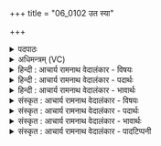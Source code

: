 +++
title = "06_0102 उत स्या"

+++
<details><summary>पदपाठः</summary>

उ꣣त꣢। स्या। नः꣣। दि꣡वा꣢꣯। म꣣तिः꣢। अ꣡दि꣢꣯तिः। अ। दि꣣तिः। ऊत्या꣢। आ। ग꣢मत्। सा꣢। श꣡न्ता꣢꣯ता। शम्। ता꣣ता। म꣡यः꣢꣯। क꣣रत्। अ꣡प꣢꣯। स्रि꣡धः꣢꣯। १०२।
</details>

<details><summary>अधिमन्त्रम् (VC)</summary>

- अदितिः
- इरिम्बिठिः काण्वः
- उष्णिक्
- ऋषभः
- आग्नेयं काण्डम्
</details>

<details><summary>हिन्दी : आचार्य रामनाथ वेदालंकार - विषयः</summary>

अगले मन्त्र में अदिति देवता है, इसमें परमेश्वर का जगन्माता के रूप में वर्णन है।
</details>

<details><summary>हिन्दी : आचार्य रामनाथ वेदालंकार - पदार्थः</summary>

पदार्थान्वय -  (उत) और (स्या) वह (मतिः) सब कुछ जाननेवाली (अदितिः) अखण्डनीय जगन्माता (ऊत्या) रक्षा के साथ (नः) हमारे समीप (आ गमत्) आये। (सा) वह (शन्ताता) शान्तिकर्म में (मयः) सुख (करत्) करे, और (स्रिधः) हिंसा-वृत्तियों तथा हिंसकों को (अप) दूर करे ॥६॥
</details>

<details><summary>हिन्दी : आचार्य रामनाथ वेदालंकार - भावार्थः</summary>

भावार्थ -  ‘हे शतकर्मन् ! तू ही हमारा पिता है, तू ही हमारी माता है’ (साम ११७), यहाँ परमात्मा को माता कहा गया है। उसके माता होने का ही यहाँ अदिति नाम से वर्णन है। जगन्माता अदिति है क्योंकि वह कभी खण्डित नहीं होती तथा अदीन, अजर, अमर और नित्य रहती है। विलाप, लूटपाट, हाहाकार से पीड़ित इस जगत् में वह कृपा करके शान्तिप्रिय सज्जनों से किये जाते हुए शान्ति के प्रयत्नों को सफल करके सारे भूमण्डल में सुख की वर्षा करे और हिंसकों को भी अपनी शुभ प्रेरणा से धर्मात्मा बना दे ॥६॥
</details>

<details><summary>संस्कृत : आचार्य रामनाथ वेदालंकार - विषयः</summary>

अथ अदितिर्देवता। परमेश्वरं जगन्मातृत्वेन स्मरन्नाह।
</details>

<details><summary>संस्कृत : आचार्य रामनाथ वेदालंकार - पदार्थः</summary>

पदार्थान्वय -  (उत) अथ (स्या) सा प्रसिद्धा। तद्वाचिनः सर्वनाम्नः त्यत् शब्दस्य रूपमिदम्। (मतिः२) सर्वविज्ञात्री। मनुते विजानातीति मतिः। मनु अवबोधने धातोः कर्तरि क्तिन्। (अदितिः) अखण्डनीया जगन्माता। दो अवखण्डने धातोः क्तिनि दितिः, न विद्यते दितिः विनाशो यस्याः सा अदितिः। अदितिरदीना देवमाता इति निरुक्तम्। ४।२२। (दिवा) सर्वस्मिन्नहनि (ऊत्या३) रक्षया सह (नः) अस्मान्, अस्मत्सकाशम् (आ गमत्) आगच्छतु। आङ् पूर्वाद् (गच्छतेः) लोडर्थे लुङ्। अडागमाभावश्छान्दसः। (सा) अदितिः जगन्माता (शन्ताता) शन्तातौ, शान्तिकर्मणि। शम् इति निपातात् शिवशमरिष्टस्य करे।’ अ० ४।४।१४३ इत्यनुवृत्तौ भावे च। अ० ४।४।१४४ इति सूत्रेण भावे तातिप्रत्यये शन्तातिः इति। ततः सप्तम्येकवचनस्य सुपां सुलुक् अ० ७।१।३९ इति डादेशः। (मयः) सुखम्। मयः इति सुखनाम। निघं० ३।६। (करत्) करोतु। डुकृञ् करणे धातोर्लेटि रूपम्। (स्रिधः) हिंसावृत्तीः हिंसकाँश्च (अप) अपनयतु ॥६॥
</details>

<details><summary>संस्कृत : आचार्य रामनाथ वेदालंकार - भावार्थः</summary>

भावार्थ -  “त्वं हि नः पिता वसो त्वं माता शतक्रतो बभूविथ” साम० ११७, इत्यत्र परमात्मनो मातृत्वमुक्तम्। तदेवात्र अदिति नाम्ना प्रोच्यते। अदितिर्नाम जगन्माता, खण्डितत्वाभावाद् अदीनत्वाद् अजरामरत्वान्नित्यत्वाच्च। क्रन्दन-लुण्ठन-हाहाकारपीडितेऽस्मिन् जगति सा कृपया शान्तिप्रियैः सज्जनैः क्रियमाणान् शान्तिप्रयासान् सफलीकृत्य विश्वस्मिन् भूमण्डले सुखं वर्षतु, हिंसकाँश्चापि सत्प्रेरणया धर्मात्मनः करोतु ॥६॥
</details>

<details><summary>संस्कृत : आचार्य रामनाथ वेदालंकार - पादटिप्पनी</summary>

टिप्पनी -   १. ऋ० ८।१८।७, शन्ताता इत्यत्र शन्ताति इति पाठः। २. मतिः ज्ञात्री—इति वि०। मतिः मननीया स्तुत्या—इति भ०। मतिः मन्त्री, मन्तव्या स्तोतव्या वा—इति सा०। ३. ऊत्या गमत् इत्यत्र ऊती आगमत् इति विच्छिद्य ऊती पालयित्री—इति वि०, अती ऊत्या रक्षया सह—इति भ०। तदुभयं पदकाराद् विरुद्ध्यते ऊत्या आ गमत् इति पदपाठात्।
</details>
